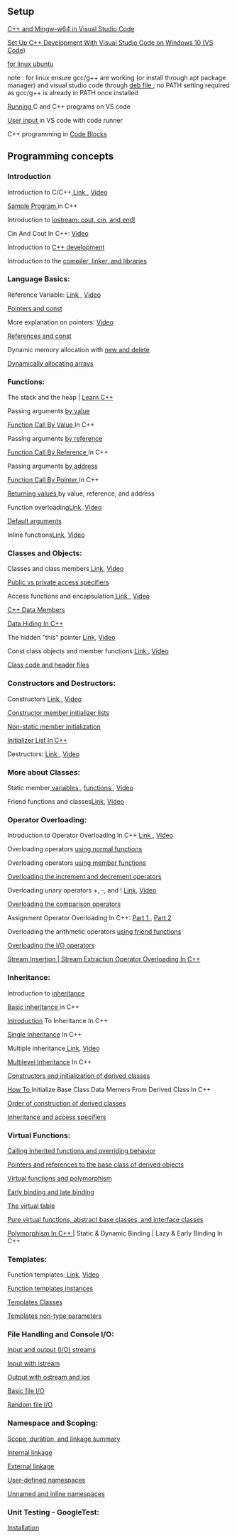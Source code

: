 ## Setup 


<a href="https://code.visualstudio.com/docs/cpp/config-mingw" target="_blank"> C++ and Mingw-w64 in Visual Studio Code </a>

<a href="https://youtu.be/DIw02CaEusY" target="_blank"> Set Up C++ Development With Visual Studio Code on Windows 10 (VS Code) </a>

<a href="https://youtu.be/DpogMcGlJMw" target="_blank"> for linux ubuntu </a>

note : for linux ensure gcc/g++ are working (or install through apt package manager) and visual studio code through <a href="https://code.visualstudio.com/docs/?dv=linux64_deb" target="_blank"> deb file </a> ; no PATH setting required as gcc/g++ is already in PATH once installed 

<a href="https://youtu.be/Ubfgi4NoTPk" target="_blank"> Running </a> C and C++ programs on VS code 

<a href="https://youtu.be/Si8rN5J249M" target="_blank"> User input </a> in VS code with code runner 

C++ programming in <a href="https://youtu.be/i1kubuz1loI" target="_blank"> Code Blocks </a>


## Programming concepts


### Introduction


Introduction to C/C++<a href="https://www.learncpp.com/cpp-tutorial/introduction-to-cplusplus/" target="_blank"> Link </a>, <a href="https://youtu.be/3IynvwjrV-U" target="_blank"> Video </a>

<a href="https://youtu.be/0k66wQY6cms" target="_blank"> Sample Program </a> in C++

Introduction to <a href="https://www.learncpp.com/cpp-tutorial/introduction-to-iostream-cout-cin-and-endl/" target="_blank">iostream: cout, cin, and endl </a>

Cin And Cout In C++: <a href="https://youtu.be/MFhUqFaMOOQ"  target="_blank"> Video </a>

Introduction to  <a href="https://www.learncpp.com/cpp-tutorial/introduction-to-cpp-development/"  target="_blank">C++ development </a>

Introduction to the <a href="https://www.learncpp.com/cpp-tutorial/introduction-to-the-compiler-linker-and-libraries/" target="_blank">compiler, linker, and libraries </a>


### Language Basics:


Reference Variable: <a href="https://www.learncpp.com/cpp-tutorial/references/" target="_blank"> Link </a>, <a href="https://youtu.be/NGKt3Xwlobg" target="_blank"> Video </a>

<a href="https://www.learncpp.com/cpp-tutorial/pointers-and-const/" target="_blank">Pointers and const </a>

More explanation on pointers: <a href="https://www.youtube.com/watch?v=mIF5dTJN35g" target="_blank"> Video </a>

<a href="https://www.learncpp.com/cpp-tutorial/references-and-const/" target="_blank">References and const </a>

Dynamic memory allocation with <a href="https://www.learncpp.com/cpp-tutorial/dynamic-memory-allocation-with-new-and-delete/" target="_blank">new and delete </a>

<a href="https://www.learncpp.com/cpp-tutorial/dynamically-allocating-arrays/" target="_blank">Dynamically allocating arrays </a>


### Functions:


The stack and the heap | <a href="https://www.learncpp.com/cpp-tutorial/the-stack-and-the-heap/" target="_blank">Learn C++ </a>

Passing arguments <a href="https://www.learncpp.com/cpp-tutorial/passing-arguments-by-value/" target="_blank">by value </a>

<a href="https://youtu.be/GdKR0XK3zk8" target="_blank">Function Call By Value </a> In C++

Passing arguments <a href="https://www.learncpp.com/cpp-tutorial/passing-arguments-by-reference/" target="_blank">by reference </a>

<a href="https://youtu.be/1bqzDbNxt7Q" target="_blank">Function Call By Reference </a> In C++

Passing arguments <a href="https://www.learncpp.com/cpp-tutorial/passing-arguments-by-address/" target="_blank">by address </a>

<a href="https://youtu.be/CcPsCFg7aNo" target="_blank">Function Call By Pointer </a> In C++

<a href="https://www.learncpp.com/cpp-tutorial/returning-values-by-value-reference-and-address/" target="_blank">Returning values </a> by value, reference, and address

Function overloading<a href="https://www.learncpp.com/cpp-tutorial/introduction-to-function-overloading/" target="_blank">Link</a>, <a href="https://youtu.be/zMcfPv82tYI" target="_blank"> Video </a>

<a href="https://www.learncpp.com/cpp-tutorial/default-arguments/" target="_blank">Default arguments </a>

Inline functions<a href="https://www.learncpp.com/cpp-tutorial/inline-functions/" target="_blank">Link</a>, <a href="https://youtu.be/SFgBr6Jd7ok"  target="_blank"> Video </a>


### Classes and Objects:


Classes and class members<a href="https://www.learncpp.com/cpp-tutorial/classes-and-class-members/" target="_blank"> Link</a>, <a href="https://youtu.be/6Q0Cff29YwU" target="_blank"> Video </a>

<a href="https://www.learncpp.com/cpp-tutorial/public-vs-private-access-specifiers/" target="_blank">Public vs private access specifiers </a> 

Access functions and encapsulation<a href="https://www.learncpp.com/cpp-tutorial/access-functions-and-encapsulation/" target="_blank"> Link </a>, <a href="https://youtu.be/ZhTB24eWJ58" target="_blank"> Video </a>

<a href="https://youtu.be/StlsYRNnWaE" target="_blank">C++ Data Members </a>

<a href="https://youtu.be/hB3orHE4IOc" target="_blank">Data Hiding In C++ </a>

The hidden "this" pointer <a href="https://www.learncpp.com/cpp-tutorial/the-hidden-this-pointer/" target="_blank"> Link</a>, <a href="https://youtu.be/70qXSmuqB2I" target="_blank"> Video </a> 

Const class objects and member functions <a href="https://www.learncpp.com/cpp-tutorial/const-class-objects-and-member-functions/" target="_blank"> Link </a>, <a href="https://youtu.be/MR37gqFEmFA" target="_blank"> Video </a>

<a href="https://www.learncpp.com/cpp-tutorial/class-code-and-header-files/" target="_blank">Class code and header files </a>


### Constructors and Destructors:


Constructors <a href="https://www.learncpp.com/cpp-tutorial/constructors/" target="_blank"> Link </a>, <a href="https://youtu.be/qKQzpoPk4wk" target="_blank"> Video </a>

<a href="https://www.learncpp.com/cpp-tutorial/constructor-member-initializer-lists/" target="_blank">Constructor member initializer lists </a>

<a href="https://www.learncpp.com/cpp-programming/non-static-member-initialization/" target="_blank">Non-static member initialization </a>

<a href="https://youtu.be/P-WsU-hBf7c" target="_blank">Initializer List In C++ </a>

Destructors: <a href="https://www.learncpp.com/cpp-tutorial/destructors/" target="_blank"> Link </a>, <a href="https://youtu.be/Fk8LrQ1H6a0" target="_blank"> Video </a>


###  More about Classes:


Static member<a href="https://www.learncpp.com/cpp-tutorial/static-member-variables/" target="_blank"> variables </a>, <a href="https://www.learncpp.com/cpp-tutorial/static-member-functions/" target="_blank"> functions </a>, <a href="https://youtu.be/u8jw0LsQFFg" target="_blank"> Video </a>

Friend functions and classes<a href="https://www.learncpp.com/cpp-tutorial/friend-functions-and-classes/" target="_blank">Link</a>, <a href="https://youtu.be/mD5f3-30HEc" target="_blank"> Video </a>


### Operator Overloading:


Introduction to Operator Overloading In C++ <a href="https://www.learncpp.com/cpp-tutorial/introduction-to-operator-overloading/" target="_blank"> Link </a>, <a href="https://youtu.be/DVMZPOt816E" target="_blank"> Video </a>

Overloading operators <a href="https://www.learncpp.com/cpp-tutorial/overloading-operators-using-normal-functions/" target="_blank"> using normal functions </a>

Overloading operators <a href="https://www.learncpp.com/cpp-tutorial/overloading-operators-using-member-functions/" target="_blank">using member functions</a>

<a href="https://www.learncpp.com/cpp-tutorial/overloading-the-increment-and-decrement-operators/" target="_blank">Overloading the increment and decrement operators </a>

Overloading unary operators +, -, and ! <a href="https://www.learncpp.com/cpp-tutorial/overloading-unary-operators/" target="_blank"> Link</a>, <a href="https://youtu.be/ULp4eSHL3SM" target="_blank"> Video </a>

<a href="https://www.learncpp.com/cpp-tutorial/overloading-the-comparison-operators/" target="_blank">Overloading the comparison operators </a>

Assignment Operator Overloading In C++: <a href="https://youtu.be/ieD3l--qgK4" target="_blank"> Part 1 </a>, <a href="https://youtu.be/I6C2u8WjHto" target="_blank"> Part 2 </a>

Overloading the arithmetic operators <a href="https://www.learncpp.com/cpp-tutorial/overloading-the-arithmetic-operators-using-friend-functions/" target="_blank"> using friend functions </a>

<a href="https://www.learncpp.com/cpp-tutorial/overloading-the-io-operators/" target="_blank">Overloading the I/O operators </a>

<a href="https://youtu.be/2972LRdyquk" target="_blank"> Stream Insertion | Stream Extraction Operator Overloading In C++ </a>


### Inheritance:


Introduction to <a href="https://www.learncpp.com/cpp-tutorial/introduction-to-inheritance/" target="_blank">inheritance</a>

<a href="https://www.learncpp.com/cpp-tutorial/basic-inheritance-in-c/" target="_blank">Basic inheritance </a> in C++

<a href="https://youtu.be/W3kpFSbkqQ8" target="_blank">Introduction</a> To Inheritance In C++

<a href="https://youtu.be/ReObxd_vzl4" target="_blank">Single Inheritance</a> In C++

Multiple inheritance<a href="https://www.learncpp.com/cpp-tutorial/multiple-inheritance/" target="_blank"> Link</a>, <a href="https://youtu.be/-902HO2DO5I" target="_blank"> Video </a>

<a href="https://youtu.be/xpYLxol3k5M" target="_blank">Multilevel Inheritance</a> In C++

<a href="https://www.learncpp.com/cpp-tutorial/constructors-and-initialization-of-derived-classes/" target="_blank">Constructors and initialization of derived classes </a>

<a href="https://youtu.be/5iQ7xG4kd1c" target="_blank">How To </a> Initialize Base Class Data Memers From Derived Class In C++

<a href="https://www.learncpp.com/cpp-tutorial/order-of-construction-of-derived-classes/" target="_blank">Order of construction of derived classes </a>

<a href="https://www.learncpp.com/cpp-tutorial/inheritance-and-access-specifiers/" target="_blank">Inheritance and access specifiers </a>


### Virtual Functions:


<a href="https://www.learncpp.com/cpp-tutorial/calling-inherited-functions-and-overriding-behavior/" target="_blank">Calling inherited functions and overriding behavior</a>

<a href="https://www.learncpp.com/cpp-tutorial/pointers-and-references-to-the-base-class-of-derived-objects/" target="_blank">Pointers and references to the base class of derived objects</a>

<a href="https://www.learncpp.com/cpp-tutorial/virtual-functions/" target="_blank">Virtual functions and polymorphism</a>

<a href="https://www.learncpp.com/cpp-tutorial/early-binding-and-late-binding/" target="_blank">Early binding and late binding</a>

<a href="https://www.learncpp.com/cpp-tutorial/the-virtual-table/" target="_blank">The virtual table</a>

<a href="https://www.learncpp.com/cpp-tutorial/pure-virtual-functions-abstract-base-classes-and-interface-classes/" target="_blank">Pure virtual functions, abstract base classes, and interface classes</a>

<a href="https://youtu.be/mv5_l4kuVho" target="_blank">Polymorphism In C++ </a> | Static & Dynamic Binding | Lazy & Early Binding In C++


### Templates:


Function templates:<a href="https://www.learncpp.com/cpp-tutorial/function-templates/" target="_blank"> Link</a>, <a href="https://youtu.be/vUI5GvWexsM" target="_blank">Video </a>

<a href="https://www.learncpp.com/cpp-tutorial/overloading-operators-and-function-templates/" target="_blank"> Function templates instances</a>

<a href="https://www.learncpp.com/cpp-tutorial/template-classes/" target="_blank"> Templates Classes </a>

<a href="https://www.learncpp.com/cpp-tutorial/template-non-type-parameters/" target="_blank"> Templates non-type parameters </a>


### File Handling and Console I/O:


<a href="https://www.learncpp.com/cpp-tutorial/input-and-output-io-streams/" target="_blank"> Input and output (I/O) streams</a>

<a href="https://www.learncpp.com/cpp-tutorial/input-with-istream/" target="_blank"> Input with istream</a>

<a href="https://www.learncpp.com/cpp-tutorial/output-with-ostream-and-ios/" target="_blank"> Output with ostream and ios</a>

<a href="https://www.learncpp.com/cpp-tutorial/basic-file-io/" target="_blank"> Basic file I/O</a>

<a href="https://www.learncpp.com/cpp-tutorial/random-file-io/" target="_blank"> Random file I/O</a>


### Namespace and Scoping:


<a href="https://www.learncpp.com/cpp-tutorial/scope-duration-and-linkage-summary/" target="_blank">Scope, duration, and linkage summary </a>

<a href="https://www.learncpp.com/cpp-tutorial/internal-linkage/" target="_blank">Internal linkage </a>

<a href="https://www.learncpp.com/cpp-tutorial/external-linkage/" target="_blank">External linkage </a>

<a href="https://www.learncpp.com/cpp-tutorial/user-defined-namespaces-and-the-scope-resolution-operator/" target="_blank">User-defined namespaces </a>

<a href="https://www.learncpp.com/cpp-tutorial/unnamed-and-inline-namespaces/" target="_blank">Unnamed and inline namespaces</a>


### Unit Testing - GoogleTest:

<a href="https://medium.com/swlh/google-test-installation-guide-for-c-in-windows-for-visual-studio-code-2b2e66352456#:~:text=Go%20to%20Google%20test%20downloaded,%2Dw64%2Dmingw32%5C8.1" target="_blank"> Installation </a>
